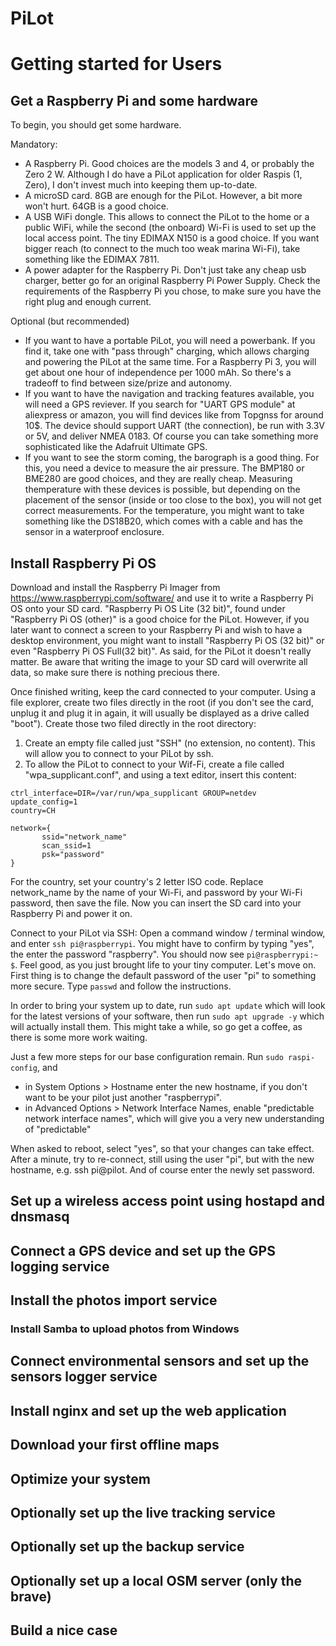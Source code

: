 # PiLot
# Getting started for Users
## Get a Raspberry Pi and some hardware
To begin, you should get some hardware.

Mandatory:
- A Raspberry Pi. Good choices are the models 3 and 4, or probably the Zero 2 W. Although I do have a PiLot application for older Raspis (1, Zero), I don't invest much into keeping them up-to-date.
- A microSD card. 8GB are enough for the PiLot. However, a bit more won't hurt. 64GB is a good choice.
- A USB WiFi dongle. This allows to connect the PiLot to the home or a public WiFi, while the second (the onboard) Wi-Fi is used to set up the local access point. The tiny EDIMAX N150 is a good choice. If you want bigger reach (to connect to the much too weak marina Wi-Fi), take something like the EDIMAX 7811.
- A power adapter for the Raspberry Pi. Don't just take any cheap usb charger, better go for an original Raspberry Pi Power Supply. Check the requirements of the Raspberry Pi you chose, to make sure you have the right plug and enough current.

Optional (but recommended)
- If you want to have a portable PiLot, you will need a powerbank. If you find it, take one with "pass through" charging, which allows charging and powering the PiLot at the same time. For a Raspberry Pi 3, you will get about one hour of independence per 1000 mAh. So there's a tradeoff to find between size/prize and autonomy.
- If you want to have the navigation and tracking features available, you will need a GPS reviever. If you search for "UART GPS module" at aliexpress or amazon, you will find devices like from Topgnss for around 10$. The device should support UART (the connection), be run with 3.3V or 5V, and deliver NMEA 0183. Of course you can take something more sophisticated like the Adafruit Ultimate GPS.
- If you want to see the storm coming, the barograph is a good thing. For this, you need a device to measure the air pressure. The BMP180 or BME280 are good choices, and they are really cheap. Measuring themperature with these devices is possible, but depending on the placement of the sensor (inside or too close to the box), you will not get correct measurements. For the temperature, you might want to take something like the DS18B20, which comes with a cable and has the sensor in a waterproof enclosure. 
## Install Raspberry Pi OS
Download and install the Raspberry Pi Imager from https://www.raspberrypi.com/software/ and use it to write a Raspberry Pi OS onto your SD card. "Raspberry Pi OS Lite (32 bit)", found under "Raspberry Pi OS (other)" is a good choice for the PiLot. However, if you later want to connect a screen to your Raspberry Pi and wish to have a desktop environment, you might want to install "Raspberry Pi OS (32 bit)" or even "Raspberry Pi OS Full(32 bit)". As said, for the PiLot it doesn't really matter. Be aware that writing the image to your SD card will overwrite all data, so make sure there is nothing precious there.

Once finished writing, keep the card connected to your computer. Using a file explorer, create two files directly in the root (if you don't see the card, unplug it and plug it in again, it will usually be displayed as a drive called "boot"). Create those two filed directly in the root directory:
1. Create an empty file called just "SSH" (no extension, no content). This will allow you to connect to your PiLot by ssh.
2. To allow the PiLot to connect to your Wif-Fi, create a file called "wpa_supplicant.conf", and using a text editor, insert this content:
```
ctrl_interface=DIR=/var/run/wpa_supplicant GROUP=netdev
update_config=1
country=CH

network={
       ssid="network_name"
       scan_ssid=1
       psk="password"
}
```
For the country, set your country's 2 letter ISO code. Replace network_name by the name of your Wi-Fi, and password by your Wi-Fi password, then save the file. Now you can insert the SD card into your Raspberry Pi and power it on.

Connect to your PiLot via SSH: Open a command window / terminal window, and enter `ssh pi@raspberrypi`. You might have to confirm by typing "yes", the enter the password "raspberry". You should now see `pi@raspberrypi:~ $`. Feel good, as you just brought life to your tiny computer. Let's move on. First thing is to change the default password of the user "pi" to something more secure. Type `passwd` and follow the instructions.

In order to bring your system up to date, run `sudo apt update` which will look for the latest versions of your software, then run `sudo apt upgrade -y` which will actually install them. This might take a while, so go get a coffee, as there is some more work waiting.

Just a few more steps for our base configuration remain. Run `sudo raspi-config`, and 
- in System Options > Hostname enter the new hostname, if you don't want to be your pilot just another "raspberrypi".
- in Advanced Options > Network Interface Names, enable "predictable network interface names", which will give you a very new understanding of "predictable"

When asked to reboot, select "yes", so that your changes can take effect. After a minute, try to re-connect, still using the user "pi", but with the new hostname, e.g. ssh pi@pilot. And of course enter the newly set password.
## Set up a wireless access point using hostapd and dnsmasq
## Connect a GPS device and set up the GPS logging service
## Install the photos import service
### Install Samba to upload photos from Windows
## Connect environmental sensors and set up the sensors logger service
## Install nginx and set up the web application
## Download your first offline maps
## Optimize your system
## Optionally set up the live tracking service
## Optionally set up the backup service
## Optionally set up a local OSM server (only the brave)
## Build a nice case
